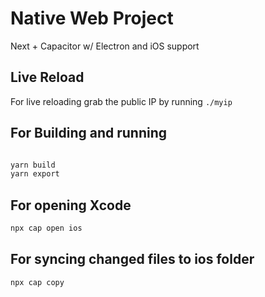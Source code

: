 # Native Web Project

Next + Capacitor w/ Electron and iOS support

## Live Reload

For live reloading grab the public IP by running `./myip`


## For Building and running

```bash

yarn build
yarn export
```


## For opening Xcode
```bash
npx cap open ios
```


## For syncing changed files to ios folder
```bash
npx cap copy
```